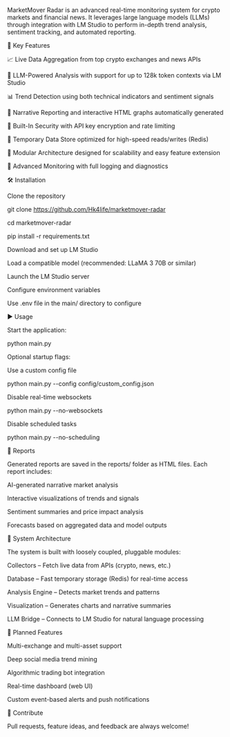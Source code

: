 MarketMover Radar 
is an advanced real-time monitoring system for crypto markets and financial news. It leverages large language models (LLMs) through integration with LM Studio to perform in-depth trend analysis, sentiment tracking, and automated reporting.

🚀 Key Features

📈 Live Data Aggregation from top crypto exchanges and news APIs

🧠 LLM-Powered Analysis with support for up to 128k token contexts via LM Studio

📊 Trend Detection using both technical indicators and sentiment signals

🧾 Narrative Reporting and interactive HTML graphs automatically generated

🔐 Built-In Security with API key encryption and rate limiting

🧰 Temporary Data Store optimized for high-speed reads/writes (Redis)

🧪 Modular Architecture designed for scalability and easy feature extension

📡 Advanced Monitoring with full logging and diagnostics

🛠 Installation

Clone the repository


git clone https://github.com/Hk4life/marketmover-radar

cd marketmover-radar

pip install -r requirements.txt

Download and set up LM Studio

Load a compatible model (recommended: LLaMA 3 70B or similar)

Launch the LM Studio server

Configure environment variables

Use .env file in the main/ directory to configure 


▶️ Usage

Start the application:

python main.py

Optional startup flags:

Use a custom config file

python main.py --config config/custom_config.json

Disable real-time websockets

python main.py --no-websockets

Disable scheduled tasks

python main.py --no-scheduling

📂 Reports

Generated reports are saved in the reports/ folder as HTML files. Each report includes:

AI-generated narrative market analysis

Interactive visualizations of trends and signals

Sentiment summaries and price impact analysis

Forecasts based on aggregated data and model outputs

🧱 System Architecture

The system is built with loosely coupled, pluggable modules:

Collectors – Fetch live data from APIs (crypto, news, etc.)

Database – Fast temporary storage (Redis) for real-time access

Analysis Engine – Detects market trends and patterns

Visualization – Generates charts and narrative summaries

LLM Bridge – Connects to LM Studio for natural language processing


🧭 Planned Features

Multi-exchange and multi-asset support

Deep social media trend mining

Algorithmic trading bot integration

Real-time dashboard (web UI)

Custom event-based alerts and push notifications

🤝 Contribute

Pull requests, feature ideas, and feedback are always welcome!
